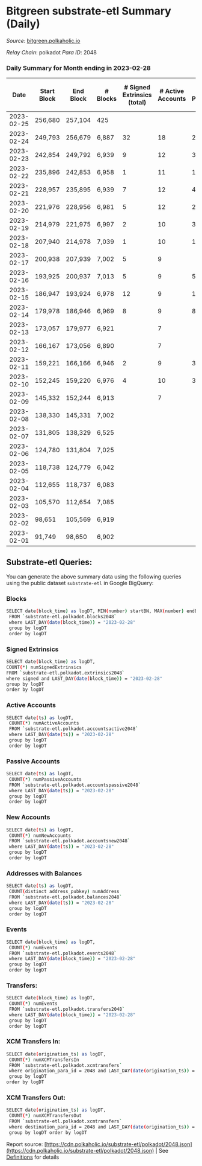 # Bitgreen substrate-etl Summary (Daily)

_Source_: [bitgreen.polkaholic.io](https://bitgreen.polkaholic.io)

*Relay Chain*: polkadot
*Para ID*: 2048



### Daily Summary for Month ending in 2023-02-28


| Date | Start Block | End Block | # Blocks | # Signed Extrinsics (total) | # Active Accounts | # Passive | # New | # Addresses with Balances | # Events | # Transfers | # XCM Transfers In | # XCM Transfers Out | Issues | 
| ---- | ----------- | --------- | -------- | --------------------------- | ----------------- | --------- | ----- | ------------------------- | -------- | ----------- | ------------------ | ------------------- | ------ |
| 2023-02-25 | 256,680 | 257,104 | 425 |  |  |  |  |  | 2,970 |   |   |   |  |
| 2023-02-24 | 249,793 | 256,679 | 6,887 | 32 | 18 | 248 | 244 | 778 | 49,122 | 250  |   |   |  |
| 2023-02-23 | 242,854 | 249,792 | 6,939 | 9 | 12 | 301 | 300 | 534 | 48,154 | 301  |   |   |  |
| 2023-02-22 | 235,896 | 242,853 | 6,958 | 1 | 11 | 1 |  | 234 | 45,769 | 1  |   |   |  |
| 2023-02-21 | 228,957 | 235,895 | 6,939 | 7 | 12 | 4 | 2 | 234 | 44,503 | 4  |   |   |  |
| 2023-02-20 | 221,976 | 228,956 | 6,981 | 5 | 12 | 2 | 3 | 232 | 44,378 | 3  |   |   |  |
| 2023-02-19 | 214,979 | 221,975 | 6,997 | 2 | 10 | 3 | 3 | 229 | 45,050 | 3  |   |   |  |
| 2023-02-18 | 207,940 | 214,978 | 7,039 | 1 | 10 | 1 | 1 | 226 | 45,660 | 1  |   |   |  |
| 2023-02-17 | 200,938 | 207,939 | 7,002 | 5 | 9 |  | 1 | 225 | 47,342 | 1  |   |   |  |
| 2023-02-16 | 193,925 | 200,937 | 7,013 | 5 | 9 | 5 | 5 | 224 | 47,444 | 5  |   |   |  |
| 2023-02-15 | 186,947 | 193,924 | 6,978 | 12 | 9 | 11 | 11 | 219 | 49,507 | 11  |   |   |  |
| 2023-02-14 | 179,978 | 186,946 | 6,969 | 8 | 9 | 8 | 8 | 208 | 49,921 | 8  |   |   |  |
| 2023-02-13 | 173,057 | 179,977 | 6,921 |  | 7 |  |  | 200 | 49,437 |   |   |   |  |
| 2023-02-12 | 166,167 | 173,056 | 6,890 |  | 7 |  |  | 200 | 49,154 |   |   |   |  |
| 2023-02-11 | 159,221 | 166,166 | 6,946 | 2 | 9 | 3 | 3 | 200 | 49,628 | 3  |   |   |  |
| 2023-02-10 | 152,245 | 159,220 | 6,976 | 4 | 10 | 3 | 5 | 197 | 50,110 | 6  |   |   |  |
| 2023-02-09 | 145,332 | 152,244 | 6,913 |  | 7 |  |  | 192 | 49,300 |   |   |   |  |
| 2023-02-08 | 138,330 | 145,331 | 7,002 |  |  |  | 4 | 192 |  |   |   |   |  |
| 2023-02-07 | 131,805 | 138,329 | 6,525 |  |  |  |  | 188 |  |   |   |   |  |
| 2023-02-06 | 124,780 | 131,804 | 7,025 |  |  |  | 1 | 188 |  |   |   |   |  |
| 2023-02-05 | 118,738 | 124,779 | 6,042 |  |  |  | 1 | 187 |  |   |   |   |  |
| 2023-02-04 | 112,655 | 118,737 | 6,083 |  |  |  |  | 186 |  |   |   |   |  |
| 2023-02-03 | 105,570 | 112,654 | 7,085 |  |  |  | 6 | 186 |  |   |   |   |  |
| 2023-02-02 | 98,651 | 105,569 | 6,919 |  |  |  | 1 | 180 |  |   |   |   |  |
| 2023-02-01 | 91,749 | 98,650 | 6,902 |  |  |  |  | 179 |  |   |   |   |  |

## Substrate-etl Queries:
You can generate the above summary data using the following queries using the public dataset `substrate-etl` in Google BigQuery:

### Blocks
```bash
SELECT date(block_time) as logDT, MIN(number) startBN, MAX(number) endBN, COUNT(*) numBlocks 
 FROM `substrate-etl.polkadot.blocks2048`  
 where LAST_DAY(date(block_time)) = "2023-02-28" 
 group by logDT 
 order by logDT
```

### Signed Extrinsics
```bash
SELECT date(block_time) as logDT, 
COUNT(*) numSignedExtrinsics 
FROM `substrate-etl.polkadot.extrinsics2048`  
where signed and LAST_DAY(date(block_time)) = "2023-02-28" 
group by logDT 
order by logDT
```

### Active Accounts
```bash
SELECT date(ts) as logDT, 
 COUNT(*) numActiveAccounts 
 FROM `substrate-etl.polkadot.accountsactive2048` 
 where LAST_DAY(date(ts)) = "2023-02-28" 
 group by logDT 
 order by logDT
```

### Passive Accounts
```bash
SELECT date(ts) as logDT, 
 COUNT(*) numPassiveAccounts 
 FROM `substrate-etl.polkadot.accountspassive2048` 
 where LAST_DAY(date(ts)) = "2023-02-28" 
 group by logDT 
 order by logDT
```

### New Accounts
```bash
SELECT date(ts) as logDT, 
 COUNT(*) numNewAccounts 
 FROM `substrate-etl.polkadot.accountsnew2048` 
 where LAST_DAY(date(ts)) = "2023-02-28" 
 group by logDT
 order by logDT
```

### Addresses with Balances
```bash
SELECT date(ts) as logDT,
 COUNT(distinct address_pubkey) numAddress 
 FROM `substrate-etl.polkadot.balances2048` 
 where LAST_DAY(date(ts)) = "2023-02-28" 
 group by logDT 
 order by logDT
```

### Events
```bash
SELECT date(block_time) as logDT, 
 COUNT(*) numEvents 
 FROM `substrate-etl.polkadot.events2048` 
 where LAST_DAY(date(block_time)) = "2023-02-28" 
 group by logDT 
 order by logDT
```

### Transfers:
```bash
SELECT date(block_time) as logDT, 
 COUNT(*) numEvents 
 FROM `substrate-etl.polkadot.transfers2048` 
 where LAST_DAY(date(block_time)) = "2023-02-28" 
 group by logDT 
 order by logDT
```

### XCM Transfers In:
```bash
SELECT date(origination_ts) as logDT, 
 COUNT(*) numXCMTransfersIn 
 FROM `substrate-etl.polkadot.xcmtransfers` 
 where origination_para_id = 2048 and LAST_DAY(date(origination_ts)) = "2023-02-28" 
 group by logDT 
order by logDT
```

### XCM Transfers Out:
```bash
SELECT date(origination_ts) as logDT, 
 COUNT(*) numXCMTransfersOut 
 FROM `substrate-etl.polkadot.xcmtransfers` 
 where destination_para_id = 2048 and LAST_DAY(date(origination_ts)) = "2023-02-28" 
 group by logDT order by logDT
```


Report source: [https://cdn.polkaholic.io/substrate-etl/polkadot/2048.json](https://cdn.polkaholic.io/substrate-etl/polkadot/2048.json) | See [Definitions](/DEFINITIONS.md) for details
